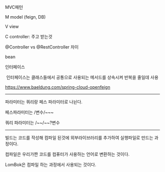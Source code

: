 MVC패턴

M model (feign, DB)

V view

C controller: 주고 받는것

@Controller vs @RestController 차이

bean

인터페이스 

​	인터페이스는 클래스들에서 공통으로 사용되는 메서드를 상속시켜 반복을 줄일데 사용



https://www.baeldung.com/spring-cloud-openfeign

---

파라미터는 쿼리랑 페스 파라미터로 나뉜다.

페스파라미터는 /변수/~~~

쿼리 파라미터는 /\~\~/\~\~?변수 

---

빌드는 코드를 작성해 컴파일 된것에 외부라이브러리를 추가하여 실행파일로 만드는 과정이다.

컴파일은 우리가짠 코드를 컴퓨터가 사용하는 언어로 변환하는 것이다.

LomBok은 컴파일 하는 과정에서 사용되는 것이다.
